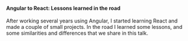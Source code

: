 ---
---
#### Angular to React: Lessons learned in the road

After working several years using Angular, I started learning React and made a couple of small projects. In the road I learned some lessons, and some similarities and differences that we share in this talk.
